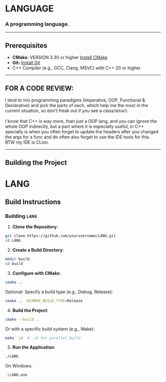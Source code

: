 # LANGUAGE

### A programming language.

---

## **Prerequisites**
- **CMake:** VERSION 3.30 or higher [Install CMake](https://cmake.org/install/)
- **Git:** [Install Git](https://git-scm.com/book/en/v2/Getting-Started-Installing-Git)
- C++ Compiler (e.g., GCC, Clang, MSVC) with C++ 20 or higher
---

## FOR A CODE REVIEW:
I tend to mix programming paradigms (Imperative, OOP, Functional & Declarative) and pick the parts of each, which help me the most in the current situation, so don't freak out if you see a class/struct.<br><br>I know that C++ is way more, than just a OOP lang, and you can ignore the whole OOP indirectly, but a part where it is especially useful, in C++ specially is when you often forget to update the headers after you changed the args for a func and do often also forget to use the IDE tools for this. BTW my IDE is CLion.

---

## **Building the Project**


# LANG

## Build Instructions

### Building `LANG`

1. **Clone the Repository**:
```sh
git clone https://github.com/yourusername/LANG.git
cd LANG
```

2. **Create a Build Directory**:
```sh
mkdir build
cd build
```

3. **Configure with CMake**:
```sh
cmake ..
```
Optional: Specify a build type (e.g., Debug, Release):
```sh
cmake .. -DCMAKE_BUILD_TYPE=Release
```

4. **Build the Project**:
```sh
cmake --build .
```
Or with a specific build system (e.g., Make):
```sh
make -j4  # -j4 for parallel build
```

5. **Run the Application**:
```sh
./LANG
```
On Windows:
```sh
.\LANG.exe
```

